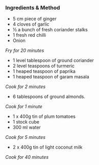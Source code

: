 ### Ingredients & Method

* 5 cm piece of ginger
* 4 cloves of garlic
* ½ a bunch of fresh coriander stalks
* 1 fresh red chilli
* Onion

_Fry for 20 minutes_

* 1 level tablespoon of ground coriander
* 2 level teaspoons of turmeric 
* 1 heaped teaspoon of paprika 
* 1 heaped teaspoon of garam masala

_Cook for 2 minutes_

* 6 tablespoons of ground almonds.

_Cook for 1 minute_

* 1 x 400g tin of plum tomatoes
* 1 stock cube
* 300 ml water

_Cook for 5 minutes_

* 2 x 400g tin of light coconut milk

_Cook for 40 minutes_